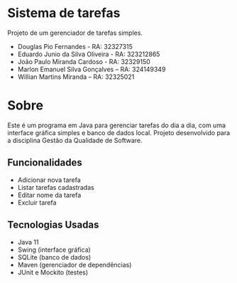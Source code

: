 # Sistema de tarefas
Projeto de um gerenciador de tarefas simples.

- Douglas Pio Fernandes - RA: 32327315
- Eduardo Junio da Silva Oliveira - RA: 323212865
- João Paulo Miranda Cardoso - RA: 32329150
- Marlon Emanuel Silva Gonçalves – RA: 324149349
- Willian Martins Miranda – RA: 32325021

# Sobre

Este é um programa em Java para gerenciar tarefas do dia a dia, com uma interface gráfica simples e banco de dados local.
Projeto desenvolvido para a disciplina Gestão da Qualidade de Software.

## Funcionalidades

- Adicionar nova tarefa
- Listar tarefas cadastradas
- Editar nome da tarefa
- Excluir tarefa

## Tecnologias Usadas

- Java 11
- Swing (interface gráfica)
- SQLite (banco de dados)
- Maven (gerenciador de dependências)
- JUnit e Mockito (testes)
